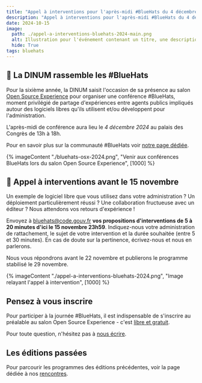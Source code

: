 ```yaml
---
title: "Appel à interventions pour l'après-midi #BlueHats du 4 décembre 2024 au salon Open Source Experience"
description: "Appel à interventions pour l'après-midi #BlueHats du 4 décembre 2024 au salon Open Source Experience"
date: 2024-10-15
image:
  path: ./appel-a-interventions-bluehats-2024-main.png
  alt: Illustration pour l'événement contenant un titre, une description, la date, le lieu, et l'adresse de la page #BlueHats du site.
  hide: True
tags: bluehats
---
```


## 🧢 La DINUM rassemble les #BlueHats

Pour la sixième année, la DINUM saisit l'occasion de sa présence au
salon [Open Source Experience](https://www.opensource-experience.com/)
pour organiser une conférence #BlueHats, moment privilégié de partage
d'expériences entre agents publics impliqués autour des logiciels
libres qu'ils utilisent et/ou développent pour l'administration.

L'après-midi de conférence aura lieu le *4 décembre 2024* au palais
des Congrès de 13h à 18h.

Pour en savoir plus sur la communauté #BlueHats voir [notre page dédiée](/fr/bluehats/).

{% imageContent "./bluehats-osx-2024.png", "Venir aux conférences BlueHats lors du salon Open Source Experience", [1000] %}

## 📅 Appel à interventions avant le 15 novembre

Un exemple de logiciel libre que vous utilisez dans votre
administration ? Un déploiement particulièrement réussi ? Une
collaboration fructueuse avec un éditeur ? Nous attendons vos retours
d'expérience !

Envoyez à [bluehats@code.gouv.fr](bluehats@code.gouv.fr) **vos
propositions d'interventions de 5 à 20 minutes d'ici le 15 novembre
23h59**. Indiquez-nous votre administration de rattachement, le sujet
de votre intervention et la durée souhaitée (entre 5 et 30 minutes).
En cas de doute sur la pertinence, écrivez-nous et nous en parlerons.

Nous vous répondrons avant le 22 novembre et publierons le programme
stabilisé le 29 novembre.

{% imageContent "./appel-a-interventions-bluehats-2024.png", "Image relayant l'appel à intervention", [1000] %}

## Pensez à vous inscrire

Pour participer à la journée #BlueHats, il est indispensable de
s'inscrire au préalable au salon Open Source Experience - c'est [libre
et gratuit](https://www.opensource-experience.com/creer-mon-badge/).

Pour toute question, n'hésitez pas à [nous
écrire](mailto:bluehats@code.gouv.fr).

## Les éditions passées

Pour parcourir les programmes des éditions précédentes, voir la page
dédiée à nos [rencontres](https://code.gouv.fr/fr/bluehats/tags/rencontre/).
